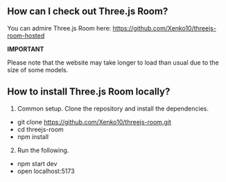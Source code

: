 ## How can I check out Three.js Room?

You can admire Three.js Room here: https://github.com/Xenko10/threejs-room-hosted

**IMPORTANT**

Please note that the website may take longer to load than usual due to the size of some models.

## How to install Three.js Room locally?

1. Common setup. Clone the repository and install the dependencies.

- git clone https://github.com/Xenko10/threejs-room.git
- cd threejs-room
- npm install

2. Run the following.

- npm start dev
- open localhost:5173
